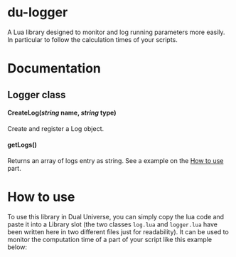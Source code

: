 <!-- Introduction -->
# du-logger
A Lua library designed to monitor and log running parameters more easily. In particular to follow the calculation times of your scripts.

<!--List of methods and explanation -->
# Documentation
## Logger class
#### CreateLog(*string* name, *string* type)
Create and register a Log object.

#### getLogs()
Returns an array of logs entry as string. See a example on the [How to use](#how-to-use) part.



<!-- How to use -->
# How to use
To use this library in Dual Universe, you can simply copy the lua code and paste it into a Library slot (the two classes `log.lua` and `logger.lua` have been written here in two different files just for readability). It can be used to monitor the computation time of a part of your script like this example below:
```lua

```
